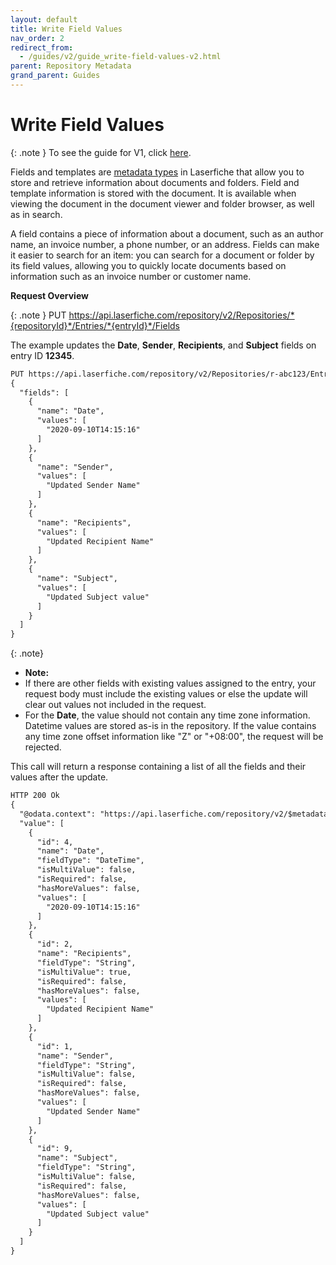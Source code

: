 ```yaml
---
layout: default
title: Write Field Values
nav_order: 2
redirect_from:
  - /guides/v2/guide_write-field-values-v2.html
parent: Repository Metadata
grand_parent: Guides
---
```


<!--© 2024 Laserfiche.
See LICENSE-DOCUMENTATION and LICENSE-CODE in the project root for license information.-->

# Write Field Values

{: .note }
To see the guide for V1, click [here](../guide_write-field-values/).

Fields and templates are [metadata types](https://doc.laserfiche.com/laserfiche.documentation/en-us/Default.htm#Fields_and_Templates.htm) in Laserfiche that allow you to store and retrieve information about documents and folders. Field and template information is stored with the document. It is available when viewing the document in the document viewer and folder browser, as well as in search.

A field contains a piece of information about a document, such as an author name, an invoice number, a phone number, or an address. Fields can make it easier to search for an item: you can search for a document or folder by its field values, allowing you to quickly locate documents based on information such as an invoice number or customer name.

**Request Overview**

{: .note }
PUT https://api.laserfiche.com/repository/v2/Repositories/*{repositoryId}*/Entries/*{entryId}*/Fields

The example updates the **Date**, **Sender**, **Recipients**, and **Subject** fields on entry ID **12345**.

```xml
PUT https://api.laserfiche.com/repository/v2/Repositories/r-abc123/Entries/12345/Fields
{
  "fields": [
    {
      "name": "Date",
      "values": [
        "2020-09-10T14:15:16"
      ]
    },
    {
      "name": "Sender",
      "values": [
        "Updated Sender Name"
      ]
    },
    {
      "name": "Recipients",
      "values": [
        "Updated Recipient Name"
      ]
    },
    {
      "name": "Subject",
      "values": [
        "Updated Subject value"
      ]
    }
  ]
}
```

{: .note}

- **Note:**
- If there are other fields with existing values assigned to the entry, your request body must include the existing values or else the update will clear out values not included in the request.
- For the **Date**, the value should not contain any time zone information. Datetime values are stored as-is in the repository. If the value contains any time zone offset information like "Z" or "+08:00", the request will be rejected.

This call will return a response containing a list of all the fields and their values after the update.

```xml
HTTP 200 Ok
{
  "@odata.context": "https://api.laserfiche.com/repository/v2/$metadata#Collection(Laserfiche.Repository.Field)",
  "value": [
    {
      "id": 4,
      "name": "Date",
      "fieldType": "DateTime",
      "isMultiValue": false,
      "isRequired": false,
      "hasMoreValues": false,
      "values": [
        "2020-09-10T14:15:16"
      ]
    },
    {
      "id": 2,
      "name": "Recipients",
      "fieldType": "String",
      "isMultiValue": true,
      "isRequired": false,
      "hasMoreValues": false,
      "values": [
        "Updated Recipient Name"
      ]
    },
    {
      "id": 1,
      "name": "Sender",
      "fieldType": "String",
      "isMultiValue": false,
      "isRequired": false,
      "hasMoreValues": false,
      "values": [
        "Updated Sender Name"
      ]
    },
    {
      "id": 9,
      "name": "Subject",
      "fieldType": "String",
      "isMultiValue": false,
      "isRequired": false,
      "hasMoreValues": false,
      "values": [
        "Updated Subject value"
      ]
    }
  ]
}
```
